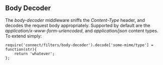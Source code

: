 ## Body Decoder

The _body-decoder_ middleware sniffs the _Content-Type_ header, and 
decodes the request body appropriately. Supported by default are the _application/x-www-form-urlencoded_,
and _application/json_ content types. To extend simply:

    require('connect/filters/body-decoder').decode['some-mime/type'] = function(str){
	    return 'whatever';
    };
